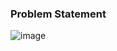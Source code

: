 ### Problem Statement

![image](https://user-images.githubusercontent.com/36649115/40270622-50086a6c-5b45-11e8-85d6-5dc83ddc1c63.png)
